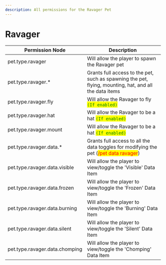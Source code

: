 ```yaml
---
description: All permissions for the Ravager Pet
---
```



# Ravager
| Permission Node | Description |
| - | - |
| pet.type.ravager | Will allow the player to spawn the Ravager pet |
| pet.type.ravager.* | Grants full access to the pet, such as spawning the pet, flying, mounting, hat, and all the data items |
| pet.type.ravager.fly | Will allow the Ravager to fly <mark style="color:green;">`(If enabled)`</mark> |
| pet.type.ravager.hat | Will allow the Ravager to be a hat <mark style="color:green;">`(If enabled)`</mark> |
| pet.type.ravager.mount | Will allow the Ravager to be a hat <mark style="color:green;">`(If enabled)`</mark> |
| pet.type.ravager.data.* | Grants full access to all the data toggles for modifying the pet (<mark style="color:red;">/pet data ravager</mark>) |
| pet.type.ravager.data.visible | Will allow the player to view/toggle the 'Visible' Data Item |
| pet.type.ravager.data.frozen | Will allow the player to view/toggle the 'Frozen' Data Item |
| pet.type.ravager.data.burning | Will allow the player to view/toggle the 'Burning' Data Item |
| pet.type.ravager.data.silent | Will allow the player to view/toggle the 'Silent' Data Item |
| pet.type.ravager.data.chomping | Will allow the player to view/toggle the 'Chomping' Data Item |

